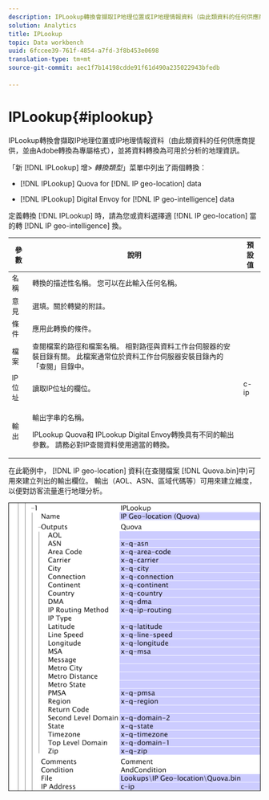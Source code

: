 ```yaml
---
description: IPLookup轉換會擷取IP地理位置或IP地理情報資料（由此類資料的任何供應商提供，並由Adobe轉換為專屬格式），並將資料轉換為可用於分析的地理資訊。
solution: Analytics
title: IPLookup
topic: Data workbench
uuid: 6fccee39-761f-4854-a7fd-3f8b453e0698
translation-type: tm+mt
source-git-commit: aec1f7b14198cdde91f61d490a235022943bfedb

---
```



# IPLookup{#iplookup}

IPLookup轉換會擷取IP地理位置或IP地理情報資料（由此類資料的任何供應商提供，並由Adobe轉換為專屬格式），並將資料轉換為可用於分析的地理資訊。

「新 [!DNL IPLookup] 增> *轉換類型*」菜單中列出了兩個轉換：

* [!DNL IPLookup] Quova for [!DNL IP geo-location] data

* [!DNL IPLookup] Digital Envoy for [!DNL IP geo-intelligence] data

定義轉換 [!DNL IPLookup] 時，請為您或資料選擇適 [!DNL IP geo-location] 當的轉 [!DNL IP geo-intelligence] 換。

<table id="table_C438A30AB5E64160A5C486D6887B1D7E"> 
 <thead> 
  <tr> 
   <th colname="col1" class="entry"> 參數 </th> 
   <th colname="col2" class="entry"> 說明 </th> 
   <th colname="col3" class="entry"> 預設值 </th> 
  </tr> 
 </thead>
 <tbody> 
  <tr> 
   <td colname="col1"> 名稱 </td> 
   <td colname="col2"> 轉換的描述性名稱。 您可以在此輸入任何名稱。 </td> 
   <td colname="col3"> </td> 
  </tr> 
  <tr> 
   <td colname="col1"> 意見 </td> 
   <td colname="col2"> 選填。關於轉變的附註。 </td> 
   <td colname="col3"> </td> 
  </tr> 
  <tr> 
   <td colname="col1"> 條件 </td> 
   <td colname="col2"> 應用此轉換的條件。 </td> 
   <td colname="col3"> </td> 
  </tr> 
  <tr> 
   <td colname="col1"> 檔案 </td> 
   <td colname="col2"> 查閱檔案的路徑和檔案名稱。 相對路徑與資料工作台伺服器的安裝目錄有關。 此檔案通常位於資料工作台伺服器安裝目錄內的「查閱」目錄中。 </td> 
   <td colname="col3"> </td> 
  </tr> 
  <tr> 
   <td colname="col1"> IP 位址 </td> 
   <td colname="col2"> 讀取IP位址的欄位。 </td> 
   <td colname="col3"> c-ip </td> 
  </tr> 
  <tr> 
   <td colname="col1"> 輸出 </td> 
   <td colname="col2"> <p>輸出字串的名稱。 </p> <p> IPLookup <span class="wintitle"> Quova和</span> IPLookup <span class="wintitle"></span> Digital Envoy轉換具有不同的輸出參數。 請務必對IP查閱資料使用適當的轉換。 </p> </td> 
   <td colname="col3"> </td> 
  </tr> 
 </tbody> 
</table>

在此範例中， [!DNL IP geo-location] 資料(在查閱檔案 [!DNL Quova.bin]中)可用來建立列出的輸出欄位。 輸出（AOL、ASN、區域代碼等）可用來建立維度，以便對訪客流量進行地理分析。

![](assets/cfg_TransformationType_IPLookup.png)

